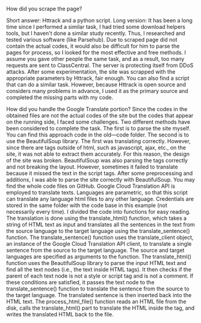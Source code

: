 How did you scrape the page?

Short answer: Httrack and a python script.
Long version: It has been a long time since I performed a similar task, I had tried some download helpers tools, but I haven't done a similar study recently. Thus, I researched and tested various software (like Parsehub). Due to scraped page did not contain the actual codes, it would also be difficult for him to parse the pages for process, so I looked for the most effective and free methods. I assume you gave other people the same task, and as a result, too many requests are sent to ClassCentral. The server is protecting itself from DDoS attacks. After some experimentation, the site was scrapped with the appropriate parameters by Httrack, fair enough. You can also find a script that can do a similar task. However, because Httrack is open source and considers many problems in advance, I used it as the primary source and completed the missing parts with my code.

How did you handle the Google Translate portion?
Since the codes in the obtained files are not the actual codes of the site but the codes that appear on the running side, I faced some challenges. Two different methods have been considered to complete the task. The first is to parse the site myself. You can find this approach code in the old—code folder. The second is to use the BeautifulSoup library. The first was translating correctly. However, since there are tags outside of html, such as javascript, ajax, etc., on the site, it was not able to extract them accurately.
For this reason, the design of the site was broken. BeautifulSoup was also parsing the tags correctly and not breaking the layout. However, sometimes it failed to translate because it missed the text in the script tags. After some preprocessing and additions, I was able to parse the site correctly with BeautifulSoup. You may find the whole code files on GitHub.
Google Cloud Translation API is employed to translate texts. Languages are parametric, so that this script can translate any language html files to any other language. Credentials are stored in the same folder with the code base in this example (not necessarily every time). I divided the code into functions for easy reading.
The translation is done using the translate_html() function, which takes a string of HTML text as input and translates all the sentences in the text from the source language to the target language using the translate_sentence() function. The translate_sentence() function uses the translate_client object, an instance of the Google Cloud Translation API client, to translate a single sentence from the source to the target language. The source and target languages are specified as arguments to the function. The translate_html() function uses the BeautifulSoup library to parse the input HTML text and find all the text nodes (i.e., the text inside HTML tags). It then checks if the parent of each text node is not a style or script tag and is not a comment. If these conditions are satisfied, it passes the text node to the translate_sentence() function to translate the sentence from the source to the target language. The translated sentence is then inserted back into the HTML text.
The process_html_file() function reads an HTML file from the disk, calls the translate_html() part to translate the HTML inside the tag, and writes the translated HTML back to the file.
